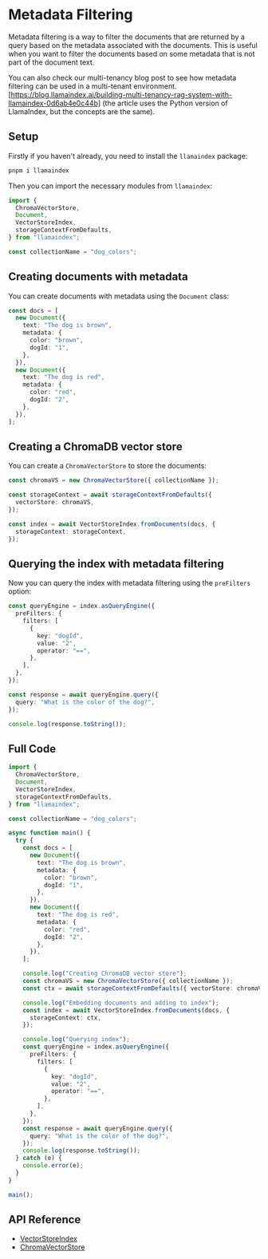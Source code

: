 # Metadata Filtering

Metadata filtering is a way to filter the documents that are returned by a query based on the metadata associated with the documents. This is useful when you want to filter the documents based on some metadata that is not part of the document text.

You can also check our multi-tenancy blog post to see how metadata filtering can be used in a multi-tenant environment. [https://blog.llamaindex.ai/building-multi-tenancy-rag-system-with-llamaindex-0d6ab4e0c44b] (the article uses the Python version of LlamaIndex, but the concepts are the same).

## Setup

Firstly if you haven't already, you need to install the `llamaindex` package:

```bash
pnpm i llamaindex
```

Then you can import the necessary modules from `llamaindex`:

```ts
import {
  ChromaVectorStore,
  Document,
  VectorStoreIndex,
  storageContextFromDefaults,
} from "llamaindex";

const collectionName = "dog_colors";
```

## Creating documents with metadata

You can create documents with metadata using the `Document` class:

```ts
const docs = [
  new Document({
    text: "The dog is brown",
    metadata: {
      color: "brown",
      dogId: "1",
    },
  }),
  new Document({
    text: "The dog is red",
    metadata: {
      color: "red",
      dogId: "2",
    },
  }),
];
```

## Creating a ChromaDB vector store

You can create a `ChromaVectorStore` to store the documents:

```ts
const chromaVS = new ChromaVectorStore({ collectionName });

const storageContext = await storageContextFromDefaults({
  vectorStore: chromaVS,
});

const index = await VectorStoreIndex.fromDocuments(docs, {
  storageContext: storageContext,
});
```

## Querying the index with metadata filtering

Now you can query the index with metadata filtering using the `preFilters` option:

```ts
const queryEngine = index.asQueryEngine({
  preFilters: {
    filters: [
      {
        key: "dogId",
        value: "2",
        operator: "==",
      },
    ],
  },
});

const response = await queryEngine.query({
  query: "What is the color of the dog?",
});

console.log(response.toString());
```

## Full Code

```ts
import {
  ChromaVectorStore,
  Document,
  VectorStoreIndex,
  storageContextFromDefaults,
} from "llamaindex";

const collectionName = "dog_colors";

async function main() {
  try {
    const docs = [
      new Document({
        text: "The dog is brown",
        metadata: {
          color: "brown",
          dogId: "1",
        },
      }),
      new Document({
        text: "The dog is red",
        metadata: {
          color: "red",
          dogId: "2",
        },
      }),
    ];

    console.log("Creating ChromaDB vector store");
    const chromaVS = new ChromaVectorStore({ collectionName });
    const ctx = await storageContextFromDefaults({ vectorStore: chromaVS });

    console.log("Embedding documents and adding to index");
    const index = await VectorStoreIndex.fromDocuments(docs, {
      storageContext: ctx,
    });

    console.log("Querying index");
    const queryEngine = index.asQueryEngine({
      preFilters: {
        filters: [
          {
            key: "dogId",
            value: "2",
            operator: "==",
          },
        ],
      },
    });
    const response = await queryEngine.query({
      query: "What is the color of the dog?",
    });
    console.log(response.toString());
  } catch (e) {
    console.error(e);
  }
}

main();
```

## API Reference

- [VectorStoreIndex](../../api/classes/VectorStoreIndex.md)
- [ChromaVectorStore](../../api/classes/ChromaVectorStore.md)
